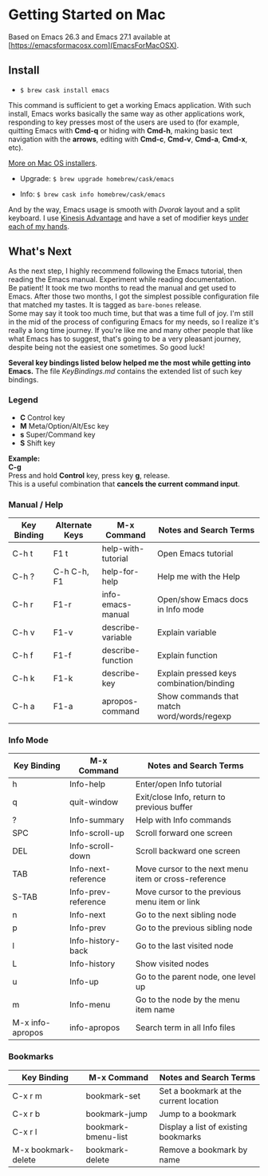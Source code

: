 Getting Started on Mac
===

Based on Emacs 26.3 and Emacs 27.1 available at [https://emacsformacosx.com](EmacsForMacOSX).


Install
---

- `$ brew cask install emacs`

This command is sufficient to get a working Emacs application. With such install, Emacs works basically the same way as other applications work, responding to key presses most of the users are used to (for example, quitting Emacs with **Cmd-q** or hiding with **Cmd-h**, making basic text navigation with the **arrows**, editing  with **Cmd-c**, **Cmd-v**, **Cmd-a**, **Cmd-x**, etc).

[More on Mac OS installers](https://www.emacswiki.org/emacs/EmacsForMacOS).

- Upgrade: `$ brew upgrade homebrew/cask/emacs`

- Info: `$ brew cask info homebrew/cask/emacs`

And by the way, Emacs usage is smooth with *Dvorak* layout and a split keyboard. I use [Kinesis Advantage](https://kinesis-ergo.com/shop/advantage2/) and have a set of modifier keys [under each of my hands](https://gitlab.com/-/snippets/1744636).


What's Next
---

As the next step, I highly recommend following the Emacs tutorial, then reading the Emacs manual. Experiment while reading documentation.  
Be patient! It took me two months to read the manual and get used to Emacs. After those two months, I got the simplest possible configuration file that matched my tastes. It is tagged as `bare-bones` release.  
Some may say it took too much time, but that was a time full of joy. I'm still in the mid of the process of configuring Emacs for my needs, so I realize it's really a long time journey. If you're like me and many other people that like what Emacs has to suggest, that's going to be a very pleasant journey, despite being not the easiest one sometimes. So good luck!

**Several key bindings listed below helped me the most while getting into Emacs.** The file *KeyBindings.md* contains the extended list of such key bindings.


### Legend


- **C** Control key
- **M** Meta/Option/Alt/Esc key
- **s** Super/Command key
- **S** Shift key

**Example:**  
**C-g**  
Press and hold **Control** key, press key **g**, release.  
This is a useful combination that **cancels the current command input**.


### Manual / Help

 Key Binding | Alternate Keys | M-x Command         | Notes and Search Terms
-------------|----------------|---------------------|--------------------------
C-h t        | F1 t           | help-with-tutorial  | Open Emacs tutorial
C-h ?        | C-h C-h, F1    | help-for-help       | Help me with the Help
C-h r        | F1-r           | info-emacs-manual   | Open/show Emacs docs in Info mode
C-h v        | F1-v           | describe-variable   | Explain variable
C-h f        | F1-f           | describe-function   | Explain function
C-h k        | F1-k           | describe-key        | Explain pressed keys combination/binding
C-h a        | F1-a           | apropos-command     | Show commands that match word/words/regexp


### Info Mode

 Key Binding |  M-x Command         | Notes and Search Terms
-------------|----------------------|--------------------------
h            | Info-help           | Enter/open Info tutorial
q            | quit-window         | Exit/close Info, return to previous buffer
?            | Info-summary        | Help with Info commands
SPC          | Info-scroll-up      | Scroll forward one screen
DEL          | Info-scroll-down    | Scroll backward one screen
TAB          | Info-next-reference | Move cursor to the next menu item or cross-reference
S-TAB        | Info-prev-reference | Move cursor to the previous menu item or link
n            | Info-next           | Go to the next sibling node
p            | Info-prev           | Go to the previous sibling node
l            | Info-history-back   | Go to the last visited node
L            | Info-history        | Show visited nodes
u            | Info-up             | Go to the parent node, one level up
m            | Info-menu           | Go to the node by the menu item name
M-x info-apropos| info-apropos     | Search term in all Info files


### Bookmarks

 Key Binding | M-x Command         | Notes and Search Terms
-------------|---------------------|------------------------------------
C-x r m      | bookmark-set        | Set a bookmark at the current location
C-x r b      | bookmark-jump       | Jump to a bookmark
C-x r l      | bookmark-bmenu-list | Display a list of existing bookmarks
M-x bookmark-delete| bookmark-delete | Remove a bookmark by name

